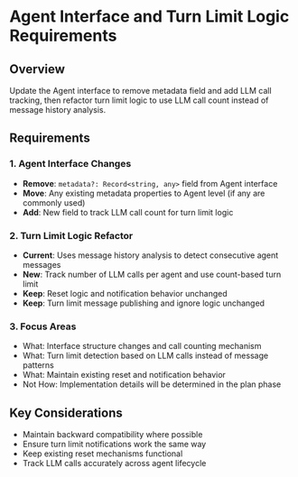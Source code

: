 # Agent Interface and Turn Limit Logic Requirements

## Overview
Update the Agent interface to remove metadata field and add LLM call tracking, then refactor turn limit logic to use LLM call count instead of message history analysis.

## Requirements

### 1. Agent Interface Changes
- **Remove**: `metadata?: Record<string, any>` field from Agent interface
- **Move**: Any existing metadata properties to Agent level (if any are commonly used)
- **Add**: New field to track LLM call count for turn limit logic

### 2. Turn Limit Logic Refactor
- **Current**: Uses message history analysis to detect consecutive agent messages
- **New**: Track number of LLM calls per agent and use count-based turn limit
- **Keep**: Reset logic and notification behavior unchanged
- **Keep**: Turn limit message publishing and ignore logic unchanged

### 3. Focus Areas
- What: Interface structure changes and call counting mechanism
- What: Turn limit detection based on LLM calls instead of message patterns
- What: Maintain existing reset and notification behavior
- Not How: Implementation details will be determined in the plan phase

## Key Considerations
- Maintain backward compatibility where possible
- Ensure turn limit notifications work the same way
- Keep existing reset mechanisms functional
- Track LLM calls accurately across agent lifecycle
